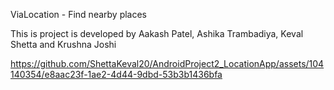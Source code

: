 ViaLocation - Find nearby places 

This is project is developed by Aakash Patel, Ashika Trambadiya, Keval Shetta and Krushna Joshi



https://github.com/ShettaKeval20/AndroidProject2_LocationApp/assets/104140354/e8aac23f-1ae2-4d44-9dbd-53b3b1436bfa



